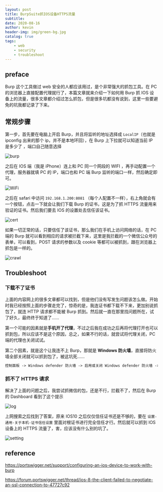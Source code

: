 ```yaml
---
layout: post
title: BurpSuite抓IOS设备HTTPS流量
subtitle: 
date: 2020-08-16
author: kevin
header-img: img/green-bg.jpg
catalog: true
tags:
    - web
    - security
    - troubleshoot
---
```




## preface



Burp 这个工具做过 web 安全的人都应该用过，是个非常强大的抓包工具。在 PC 的浏览器上直接配置代理就行了，本篇文章就来介绍一下如何用 Burp 抓 IOS 设备上的流量，很多文章都介绍过怎么抓包，但是很多坑都没有说到，这里一些要避免的坑我都记录了下来。



## 常规步骤



第一步，首先要在电脑上开启 Burp，并且将监听的地址选择成 `LocalIP`（也就是 ipconfig 出来的那个 ip，并不是本地环回），在 Burp 上下拉就可以知道当前 IP 是多少了 ，端口自己随意选择



![burp](https://i.loli.net/2020/08/16/Buny3tzmc2ZDxWv.png)



之后在 IOS 端（我是 iPhone）连上和 PC 同一个网段的 WIFI ，再手动配置一个代理，服务器就填 PC 的 IP，端口也和 PC 端 Burp 监听的端口一样，然后确定即可。



![WiFi](https://i.loli.net/2020/08/16/xRBe4WFzIHYpvKs.png)



之后在 safari 中访问 `192.168.1.200:8081` （每个人配置不一样），右上角就会有一个按钮，点击一下就会让我们下载 Burp 的证书，这是为了抓 HTTPS 流量用来验证的证书。然后我们要去 IOS 的设置处去信任该证书。



![cert](https://i.loli.net/2020/08/16/Cc8uJ2Eb4XZswrg.png)



如果一切正常的话，只要信任了该证书，那么我们在手机上访问网络的话，在 PC 端的 Burp 就可以看到相应的请求被拦截下来，这里是我拦截的一个微信公众号的表单，可以看到，POST 请求的参数以及 cookie 等都可以被抓到，跟在浏览器上抓包是一样的。



![crawl](https://i.loli.net/2020/08/16/myx5poXKDAGhPjO.png)



## Troubleshoot



### 下载不了证书



上面的内容网上的很多文章都可以找到，但是他们没有写发生问题该怎么做。开始时我已经按照上面的步骤走完了，惊奇的是，我连证书都下载不下来，更加别说抓包了，就连 HTTP 请求都不能被 Burp 抓到。然后就一直在那里找问题所在，试了好久，最终终于知道了……



第一个可能的因素就是**手机开了代理**，不过之后我在成功之后再将代理打开也可以抓到包，所以应该不是这个原因，总之，如果不行的话，就尝试将代理关闭，PC 端的代理也关闭试试。



第二个因素，就是这个让我连不上 Burp，那就是 **Windows 防火墙**，直接将防火墙全部关闭就可以抓到包了，被这坑死……

```txt
控制面板 -> Windows defender 防火墙 -> 启用或关闭 Windows defender 防火墙 -> 专用和公用网络全都关闭
```



### 抓不了 HTTPS 请求



解决了上面的问题之后，我尝试抓微信的包，还是不行，拦截不了，然后在 Burp 的 Dashboard 看到了这个提示



![log](https://i.loli.net/2020/08/16/uFZH1b9B3ga6MTR.png)



上网搜索之后找到了答案，原来 IOS10 之后仅仅信任证书还是不够的，要在 `设置-通用-关于本机-证书信任设置` 里面对根证书进行完全信任才行。然后就可以抓到 IOS 设备上的 HTTPS 流量了，害，应该没有什么别的坑了。



![setting](https://i.loli.net/2020/08/16/Rd7mS4n95fh3wN2.png)



## reference



https://portswigger.net/support/configuring-an-ios-device-to-work-with-burp

https://forum.portswigger.net/thread/ios-8-the-client-failed-to-negotiate-an-ssl-connection-to-47727c92

